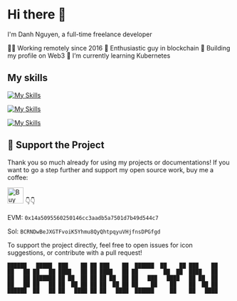 # Hi there 👋

I'm Danh Nguyen, a full-time freelance developer

👨‍💻 Working remotely since 2016
🚀 Enthusiastic guy in blockchain
🔭 Building my profile on Web3
🌱 I’m currently learning Kubernetes

## My skills

[![My Skills](https://skillicons.dev/icons?i=js,html,css,tailwind)](https://skillicons.dev)

[![My Skills](https://skillicons.dev/icons?i=angular,react,nodejs,nextjs)](https://skillicons.dev)

[![My Skills](https://skillicons.dev/icons?i=postgres,git,solidity,swift,ubuntu,docker)](https://skillicons.dev)

## 💖 Support the Project

Thank you so much already for using my projects or documentations! If you want to go a step further and support my open source work, buy me a coffee:

<img height='36' style='border:0px;height:36px;' src='https://cdn.ko-fi.com/cdn/kofi1.png?v=3' border='0' alt='Buy Me a Coffee' /> 👇👇

EVM: `0x14a5095560250146cc3aadb5a7501d7b49d544c7`

Sol: `BCRNDwBeJXGTFvoiK5Yhmu8QyQhtpqyuVHjfnsDPGfgd`

To support the project directly, feel free to open issues for icon suggestions, or contribute with a pull request!

```
██████   █████  ███    ██ ██ ███    ██  ██████  ██    ██ ███    ██ 
██   ██ ██   ██ ████   ██ ██ ████   ██ ██        ██  ██  ████   ██ 
██   ██ ███████ ██ ██  ██ ██ ██ ██  ██ ██   ███   ████   ██ ██  ██ 
██   ██ ██   ██ ██  ██ ██ ██ ██  ██ ██ ██    ██    ██    ██  ██ ██ 
██████  ██   ██ ██   ████ ██ ██   ████  ██████     ██    ██   ████ 
```
